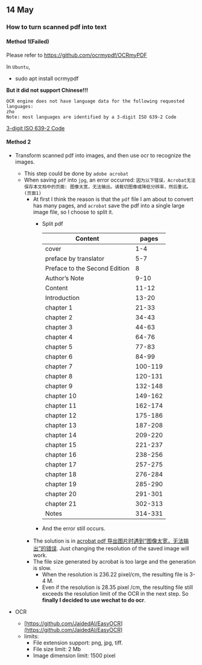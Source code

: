 ## 14 May
### How to turn scanned pdf into text
#### Method 1(Failed)
Please refer to https://github.com/ocrmypdf/OCRmyPDF

In `Ubuntu`, 

  - sudo apt install ocrmypdf

**But it did not support Chinese!!!**

	OCR engine does not have language data for the following requested languages: 
	zho
	Note: most languages are identified by a 3-digit ISO 639-2 Code

[3-digit ISO 639-2 Code](https://en.wikipedia.org/wiki/List_of_ISO_639-2_codes)

#### Method 2

  - Transform scanned pdf into images, and then use ocr to recognize the images.
  	+ This step could be done by `adobe acrobat`
  	+ When saving `pdf` into `jpg`, an error occurred: `因为以下错误，Acrobat无法保存本文档中的页面: 图像太宽，无法输出。请裁切图像或降低分辨率，然后重试。(页面1)`
  		* At first I think the reason is that the `pdf` file I am about to convert has many pages, and `acrobat` save the pdf into a single large image file, so I choose to split it.
  			- Split pdf

				|			Content				|	pages	|
				|	-							|		-	|
				|			cover				|   1-4		|
				|	 preface by translator		|	5-7		|
				| Preface to the Second Edition	|	8		|
				|		  Author’s Note			|	9-10	|
				|		     Content			|	11-12	|
				|		   Introduction			|	13-20	|
				|			chapter 1			|	21-33	|
				|			chapter 2			|	34-43	|
				|			chapter 3			|	44-63	|
				|			chapter 4			|	64-76	|
				|			chapter 5			|	77-83	|
				|			chapter 6			|	84-99	|
				|			chapter 7			|	100-119	|
				|			chapter 8			|	120-131	|
				|			chapter 9			|	132-148	|
				|			chapter 10			|	149-162	|
				|			chapter 11			|	162-174	|
				|			chapter 12			|	175-186	|
				|			chapter 13			|	187-208	|
				|			chapter 14			|	209-220	|
				|			chapter 15			|	221-237	|
				|			chapter 16			|	238-256	|
				|			chapter 17			|	257-275	|
				|			chapter 18			|	276-284	|
				|			chapter 19			|	285-290	|
				|			chapter 20			|	291-301	|
				|			chapter 21			|	302-313	|
				|			Notes				|	314-331	|
				
			- And the error still occurs.
		* The solution is in [acrobat pdf 导出图片时遇到“图像太宽，无法输出”的错误](https://blog.csdn.net/n_o_error/article/details/130359271). Just changing the resolution of the saved image will work.
		* The file size generated by acrobat is too large and the generation is slow.
			- When the resolution is 236.22 pixel/cm, the resulting file is 3-4 M.
			- Even if the resolution is 28.35 pixel /cm, the resulting file still exceeds the resolution limit of the OCR in the next step. So **finally I decided to use wechat to do ocr**.

  - OCR
  	+ [https://github.com/JaidedAI/EasyOCR](https://github.com/JaidedAI/EasyOCR)
  	+ limits: 
  		* File extension support: png, jpg, tiff.
  		* File size limit: 2 Mb
  		* Image dimension limit: 1500 pixel
